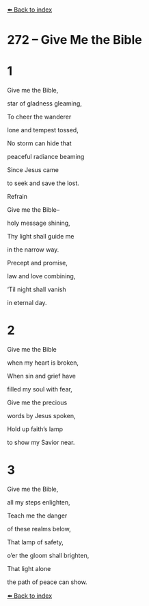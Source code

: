 [⬅️ Back to index](../README.md)

# 272 – Give Me the Bible





# 1

Give me the Bible,

star of gladness gleaming,

To cheer the wanderer

lone and tempest tossed,

No storm can hide that

peaceful radiance beaming

Since Jesus came

to seek and save the lost.



Refrain

Give me the Bible–

holy message shining,

Thy light shall guide me

in the narrow way.

Precept and promise,

law and love combining,

‘Til night shall vanish

in eternal day.



# 2

Give me the Bible

when my heart is broken,

When sin and grief have

filled my soul with fear,

Give me the precious

words by Jesus spoken,

Hold up faith’s lamp

to show my Savior near.



# 3

Give me the Bible,

all my steps enlighten,

Teach me the danger

of these realms below,

That lamp of safety,

o’er the gloom shall brighten,

That light alone

the path of peace can show.

[⬅️ Back to index](../README.md)
